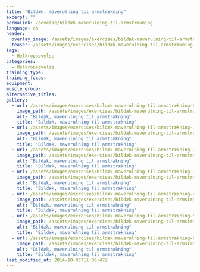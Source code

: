 ```yaml
---
title: "Bildæk, maverulning til armstrækning"
excerpt: ""
permalink: /oevelse/bildæk-maverulning-til-armstrækning
language: da
header:
  overlay_image: /assets/images/exercises/bildæk-maverulning-til-armstrækning-0.jpg
  teaser: /assets/images/exercises/bildæk-maverulning-til-armstrækning-0.jpg
tags:
  - Helkropsøvelse
categories:
  - Helkropsøvelse
training_type: 
training_focus: 
equipment:
muscle_group:
alternative_titles:
gallery:
  - url: /assets/images/exercises/bildæk-maverulning-til-armstrækning-0.jpg
    image_path: /assets/images/exercises/bildæk-maverulning-til-armstrækning-0.jpg
    alt: "Bildæk, maverulning til armstrækning"
    title: "Bildæk, maverulning til armstrækning"
  - url: /assets/images/exercises/bildæk-maverulning-til-armstrækning-1.jpg
    image_path: /assets/images/exercises/bildæk-maverulning-til-armstrækning-1.jpg
    alt: "Bildæk, maverulning til armstrækning"
    title: "Bildæk, maverulning til armstrækning"
  - url: /assets/images/exercises/bildæk-maverulning-til-armstrækning-2.jpg
    image_path: /assets/images/exercises/bildæk-maverulning-til-armstrækning-2.jpg
    alt: "Bildæk, maverulning til armstrækning"
    title: "Bildæk, maverulning til armstrækning"
  - url: /assets/images/exercises/bildæk-maverulning-til-armstrækning-3.jpg
    image_path: /assets/images/exercises/bildæk-maverulning-til-armstrækning-3.jpg
    alt: "Bildæk, maverulning til armstrækning"
    title: "Bildæk, maverulning til armstrækning"
  - url: /assets/images/exercises/bildæk-maverulning-til-armstrækning-4.jpg
    image_path: /assets/images/exercises/bildæk-maverulning-til-armstrækning-4.jpg
    alt: "Bildæk, maverulning til armstrækning"
    title: "Bildæk, maverulning til armstrækning"
  - url: /assets/images/exercises/bildæk-maverulning-til-armstrækning-5.jpg
    image_path: /assets/images/exercises/bildæk-maverulning-til-armstrækning-5.jpg
    alt: "Bildæk, maverulning til armstrækning"
    title: "Bildæk, maverulning til armstrækning"
  - url: /assets/images/exercises/bildæk-maverulning-til-armstrækning-6.jpg
    image_path: /assets/images/exercises/bildæk-maverulning-til-armstrækning-6.jpg
    alt: "Bildæk, maverulning til armstrækning"
    title: "Bildæk, maverulning til armstrækning"
last_modified_at: 2014-10-03T11:06:47Z
---
```




